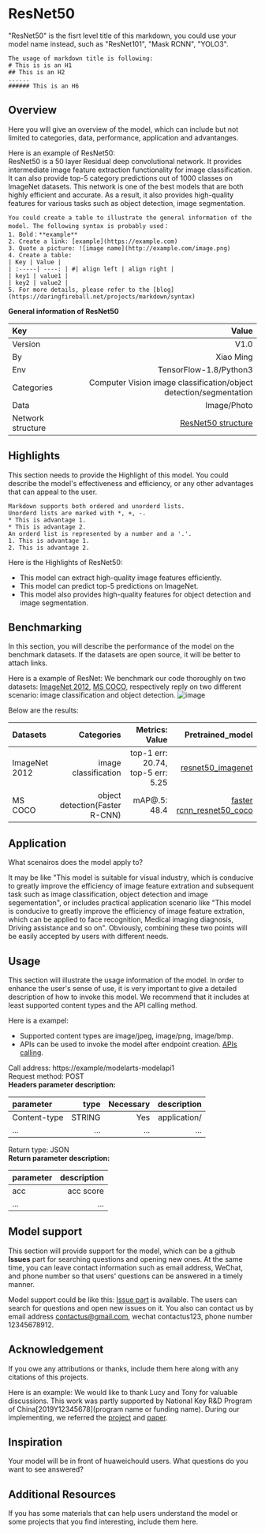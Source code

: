 # ResNet50
"ResNet50" is the fisrt level title of this markdown, you could use your model name instead, such as "ResNet101", "Mask RCNN", "YOLO3".
```
The usage of markdown title is following:
# This is is an H1
## This is an H2
......
###### This is an H6
```
## Overview
Here you will give an overview of the model, which can include but not limited to categories, data, performance, application and advantanges.

Here is an example of ResNet50:  
ResNet50 is a 50 layer Residual deep convolutional network. It provides intermediate image feature extraction functionality for image classification. It can also provide top-5 category predictions out of 1000 classes on ImageNet datasets. This network is one of the best models that are both highly efficient and accurate. As a result, it also provides high-quality features for various tasks such as object detection, image segmentation.
```
You could create a table to illustrate the general information of the model. The following syntax is probably used：
1. Bold：**example**
2. Create a link: [example](https://example.com)
3. Quote a picture: ![image name](http://example.com/image.png) 
4. Create a table:
| Key | Value | 
| :-----| ----: | #| align left | align right |
| key1 | value1 |
| key2 | value2 | 
5. For more details, please refer to the [blog](https://daringfireball.net/projects/markdown/syntax)
```
**General information of ResNet50**

| Key | Value | 
| :-----| ----: | 
| Version | V1.0 |
| By | Xiao Ming | 
| Env | TensorFlow-1.8/Python3 | 
| Categories| Computer Vision image classification/object detection/segmentation|
| Data | Image/Photo |
| Network structure | [ResNet50 structure](http://ethereon.github.io/netscope/#/gist/db945b393d40bfa26006) | 


## Highlights
This section needs to provide the Highlight of this model. You could describe the model's effectiveness and efficiency, or any other advantages that can appeal to the user.
```
Markdown supports both ordered and unorderd lists.
Unorderd lists are marked with *, +, -.
* This is advantage 1.
* This is advantage 2. 
An orderd list is represented by a number and a '.'.
1. This is advantage 1.
2. This is advantage 2. 
```
Here is the Highlights of ResNet50:
* This model can extract high-quality image features efficiently.
* This model can predict top-5 predictions on ImageNet.
* This model also provides high-quality features for object detection and image segmentation. 


## Benchmarking
In this section, you will describe the performance of the model on the benchmark datasets. If the datasets are open source, it will be better to attach links.

Here is a example of ResNet:
We benchmark our code thoroughly on two datasets: [ImageNet 2012](http://www.image-net.org/), [MS COCO](http://cocodataset.org/#home), respectively reply on two different scenario: image classification and object detection. 
![image](http://res.cloudinary.com/dyd911kmh/image/upload/f_auto,q_auto:best/v1522766480/1_6j34dAOTijqP6HDFnjxPFA_udggex.png)

Below are the results: 

| Datasets | Categories|Metrics: Value | Pretrained_model|
| :----| ---: | -----:|-----:|
| ImageNet 2012|image classification|top-1 err: 20.74, top-5 err: 5.25|[resnet50_imagenet](http://download.tensorflow.org/models/resnet_v1_50_2016_08_28.tar.gz)|
| MS COCO | object detection(Faster R-CNN)| mAP@.5: 48.4|[faster rcnn_resnet50_coco](http://download.tensorflow.org/models/object_detection/faster_rcnn_resnet50_coco_2018_01_28.tar.gz)|

## Application
What scenairos does the model apply to?  

It may be like "This model is suitable for visual industry, which is conducive to greatly improve the efficiency of image feature extration and subsequent task such as image classification, object detection and image segementation", or includes practical application scenario like "This model is conducive to greatly improve the efficiency of image feature extration, which can be applied to face recognition, Medical imaging diagnosis, Driving assistance and so on". Obviously, combining these two points will be easily accepted by users with different needs. 

## Usage
This section will illustrate the usage information of the model. In order to enhance the user's sense of use,  it is very important to give a detailed description of how to invoke this model. We recommend that it includes at least supported content types and the API calling method.

Here is a exampel:
* Supported content types are image/jpeg, image/png, image/bmp.
* APIs can be used to invoke the model after endpoint creation. [APIs calling](https://support.huaweicloud.com/en-us/ugcall-apig/apig-en-ug-180307057.html). 

Call address: https://example/modelarts-modelapi1  
Request method: POST  
**Headers parameter description:** 

|parameter|type|Necessary|description|
|:----|---:|----:|---:|
|Content-type|STRING|Yes|application/|
|...|...|...|...|

Return type: JSON  
**Return parameter description:**

|parameter|description|
|:----|---:|
|acc|acc score|
|...|...|...|

## Model support
This section will provide support for the model, which can be a github **Issues** part for searching questions and opening new ones. At the same time, you can leave contact information such as email address, WeChat, and phone number so that users' questions can be answered in a timely manner.

Model support could be like this: 
[Issue part](https://github.com/keras-team/keras-applications/issues) is available. The users can search for questions and open new issues on it. You also can contact us by email address contactus@gmail.com, wechat contactus123, phone number 12345678912.

## Acknowledgement
If you owe any attributions or thanks, include them here along with any citations of this projects. 

Here is an example:
We would like to thank Lucy and Tony for valuable discussions. This work was partly supported by National Key R&D Program
of China[2019Y12345678](program name or funding name). During our implementing, we referred the [project](https://github.com/tensorflow/models/blob/master/research/slim/nets/resnet_v1.py) and [paper](https://arxiv.org/abs/1512.03385). 

## Inspiration
Your model will be in front of huaweichould users. What questions do you want to see answered?
## Additional Resources
If you has some materials that can help users understand the model or some projects that you find interesting, include them here.

